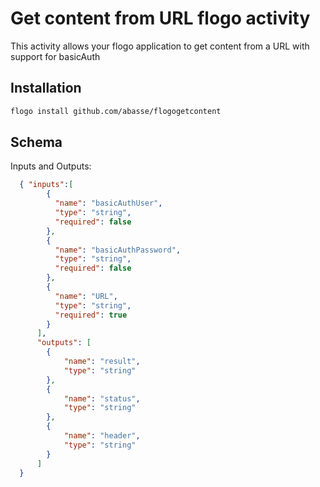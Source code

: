 # Get content from URL flogo activity
This activity allows your flogo application to get content from a URL with support for basicAuth


## Installation

```bash
flogo install github.com/abasse/flogogetcontent
```

## Schema
Inputs and Outputs:

```json
  { "inputs":[
        {
          "name": "basicAuthUser",
          "type": "string",
          "required": false
        },
        {
          "name": "basicAuthPassword",
          "type": "string",
          "required": false
        },
        {
          "name": "URL",
          "type": "string",
          "required": true
        }
      ],
      "outputs": [
        {
            "name": "result",
            "type": "string"
        },
        {
            "name": "status",
            "type": "string"
        },
        {
            "name": "header",
            "type": "string"
        }
      ]
  }
```
